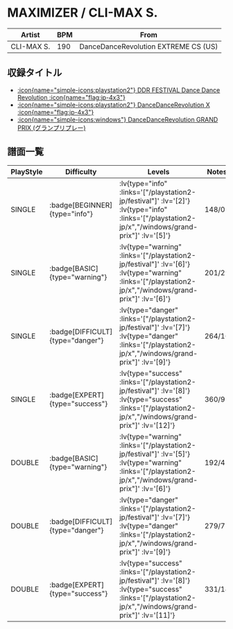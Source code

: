# MAXIMIZER / CLI-MAX S.

|Artist|BPM|From|
|------|---|----|
|CLI-MAX S.|190|DanceDanceRevolution EXTREME CS (US)|

## 収録タイトル

- [ :icon{name="simple-icons:playstation2"} DDR FESTIVAL Dance Dance Revolution :icon{name="flag:jp-4x3"} ](/playstation2-jp/festival)
- [ :icon{name="simple-icons:playstation2"} DanceDanceRevolution X :icon{name="flag:jp-4x3"} ](/playstation2-jp/x)
- [ :icon{name="simple-icons:windows"} DanceDanceRevolution GRAND PRIX (グランプリプレー)](/windows/grand-prix)

## 譜面一覧

|PlayStyle|Difficulty|Levels|Notes|Movie|
|---------|----------|------|-----|-----|
|SINGLE| :badge[BEGINNER]{type="info"} | :lv{type="info" :links='["/playstation2-jp/festival"]' :lv='[2]'}  :lv{type="info" :links='["/playstation2-jp/x","/windows/grand-prix"]' :lv='[5]'} |148/0||
|SINGLE| :badge[BASIC]{type="warning"} | :lv{type="warning" :links='["/playstation2-jp/festival"]' :lv='[6]'}  :lv{type="warning" :links='["/playstation2-jp/x","/windows/grand-prix"]' :lv='[6]'} |201/29||
|SINGLE| :badge[DIFFICULT]{type="danger"} | :lv{type="danger" :links='["/playstation2-jp/festival"]' :lv='[7]'}  :lv{type="danger" :links='["/playstation2-jp/x","/windows/grand-prix"]' :lv='[9]'} |264/16||
|SINGLE| :badge[EXPERT]{type="success"} | :lv{type="success" :links='["/playstation2-jp/festival"]' :lv='[8]'}  :lv{type="success" :links='["/playstation2-jp/x","/windows/grand-prix"]' :lv='[12]'} |360/9||
|DOUBLE| :badge[BASIC]{type="warning"} | :lv{type="warning" :links='["/playstation2-jp/festival"]' :lv='[5]'}  :lv{type="warning" :links='["/playstation2-jp/x","/windows/grand-prix"]' :lv='[6]'} |192/4||
|DOUBLE| :badge[DIFFICULT]{type="danger"} | :lv{type="danger" :links='["/playstation2-jp/festival"]' :lv='[7]'}  :lv{type="danger" :links='["/playstation2-jp/x","/windows/grand-prix"]' :lv='[9]'} |279/7||
|DOUBLE| :badge[EXPERT]{type="success"} | :lv{type="success" :links='["/playstation2-jp/festival"]' :lv='[8]'}  :lv{type="success" :links='["/playstation2-jp/x","/windows/grand-prix"]' :lv='[11]'} |331/14||
